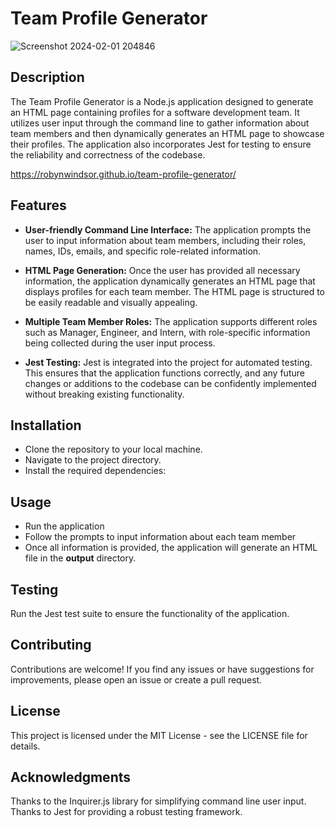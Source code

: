# Team Profile Generator

![Screenshot 2024-02-01 204846](https://github.com/RobynWindsor/console-finances/assets/127926809/9751e2f3-2052-426a-80bb-92abd057e87e)

## Description

The Team Profile Generator is a Node.js application designed to generate an HTML page containing profiles for a software development team. It utilizes user input through the command line to gather information about team members and then dynamically generates an HTML page to showcase their profiles. The application also incorporates Jest for testing to ensure the reliability and correctness of the codebase.

https://robynwindsor.github.io/team-profile-generator/

## Features

- **User-friendly Command Line Interface:** The application prompts the user to input information about team members, including their roles, names, IDs, emails, and specific role-related information.

- **HTML Page Generation:** Once the user has provided all necessary information, the application dynamically generates an HTML page that displays profiles for each team member. The HTML page is structured to be easily readable and visually appealing.
- **Multiple Team Member Roles:** The application supports different roles such as Manager, Engineer, and Intern, with role-specific information being collected during the user input process.
- **Jest Testing:** Jest is integrated into the project for automated testing. This ensures that the application functions correctly, and any future changes or additions to the codebase can be confidently implemented without breaking existing functionality.

## Installation

- Clone the repository to your local machine.
- Navigate to the project directory.
- Install the required dependencies:

## Usage

- Run the application
- Follow the prompts to input information about each team member
- Once all information is provided, the application will generate an HTML file in the **output** directory.

## Testing

Run the Jest test suite to ensure the functionality of the application.

## Contributing

Contributions are welcome! If you find any issues or have suggestions for improvements, please open an issue or create a pull request.

## License

This project is licensed under the MIT License - see the LICENSE file for details.

## Acknowledgments

Thanks to the Inquirer.js library for simplifying command line user input.
Thanks to Jest for providing a robust testing framework.
